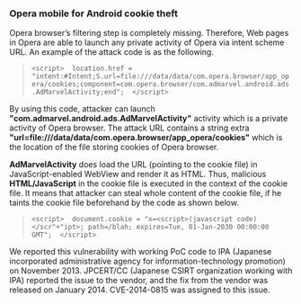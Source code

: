 ### Opera mobile for Android cookie theft

Opera browser’s filtering step is completely missing. Therefore, Web pages in Opera are able to launch any private activity of Opera  via intent scheme URL. An example of the attack code is as the following.

> `<script> 
location.href = "intent:#Intent;S.url=file:///data/data/com.opera.browser/app_opera/cookies;component=com.opera.browser/com.admarvel.android.ads.AdMarvelActivity;end"; 
</script>` 

By  using  this  code,  attacker  can  launch  **"com.admarvel.android.ads.AdMarvelActivity"** activity which is a private activity of Opera browser. The attack URL contains a string extra **"url=file:///data/data/com.opera.browser/app_opera/cookies"** which is the location of the file storing cookies of Opera browser.

**AdMarvelActivity**  does  load  the  URL  (pointing to the cookie file)  in  JavaScript-enabled WebView  and  render it  as  HTML.  Thus,  malicious  **HTML/JavaScript**  in  the  cookie  file  is executed in the context of the cookie file. It means that attacker can steal whole content of the cookie file, if he taints the cookie file beforehand by the code as shown below.

> `<script> 
document.cookie = "x=<script>(javascript code)</scr"+"ipt>; path=/blah; expires=Tue, 01-Jan-2030 00:00:00 GMT"; 
</script>` 

We  reported  this  vulnerability  with  working  PoC  code  to  IPA  (Japanese  incorporated administrative  agency  for  information-technology  promotion)  on  November  2013. JPCERT/CC  (Japanese  CSIRT  organization  working  with  IPA)  reported  the  issue  to  the vendor,  and  the  fix  from  the  vendor  was  released  on  January  2014.  CVE-2014-0815  was assigned to this issue.
